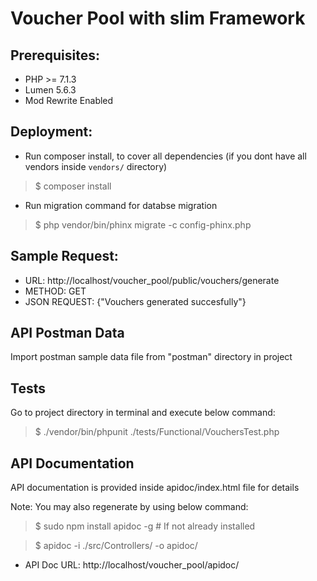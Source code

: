 # Voucher Pool with slim Framework

## Prerequisites:
- PHP >= 7.1.3
- Lumen 5.6.3
- Mod Rewrite Enabled

## Deployment:
- Run composer install, to cover all dependencies (if you dont have all vendors inside `vendors/` directory)

> $ composer install 

- Run migration command for databse migration 

> $ php vendor/bin/phinx migrate -c config-phinx.php

## Sample Request:
- URL: http://localhost/voucher_pool/public/vouchers/generate
- METHOD: GET
- JSON REQUEST: {"Vouchers generated succesfully"}

## API Postman Data
Import postman sample data file from "postman" directory in project

## Tests
Go to project directory in terminal and execute below command:

> $ ./vendor/bin/phpunit ./tests/Functional/VouchersTest.php

## API Documentation
API documentation is provided inside apidoc/index.html file for details

Note: You may also regenerate by using below command:

> $ sudo npm install apidoc -g   # If not already installed

> $ apidoc -i ./src/Controllers/ -o apidoc/

- API Doc URL: http://localhost/voucher_pool/apidoc/